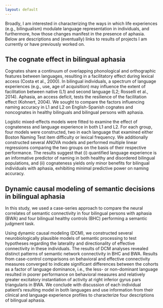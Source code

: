 ```yaml
---
layout: default
---
```

Broadly, I am interested in characterizing the ways in which life experiences (e.g., bilingualism) modulate language representation in individuals, and furthermore, how those changes manifest in the presence of aphasia. Below are descriptions and (eventually) links to results of projects I am currently or have previously worked on.

## The cognate effect in bilingual aphasia
Cognates share a continuum of overlapping phonological and orthographic features between languages, resulting in a facilitatory effect during lexical access (Costa et al., 2000). In bilingual individuals, a spectrum of language experiences (e.g., use, age of acquisition) may influence the extent of facilitation between native (L1) and second language (L2; Rosselli et al., 2014). Aphasia, an access deficit, tests the resilience of the facilitation effect (Kohnert, 2004). We sought to compare the factors influencing naming accuracy in L1 and L2 on English-Spanish cognates and noncognates in healthy bilinguals and bilingual persons with aphasia.

Logistic mixed-effects models were fitted to examine the effect of cognateness and language experience in both L1 and L2. For each group, four models were constructed, two in each language that examined either Boston Naming Test item difficulty or lexical frequency. We additionally constructed several ANOVA models and performed multiple linear regressions comparing the two groups on the basis of their respective performance. The results suggest that (i) quantified language experience is an informative predictor of naming in both healthy and disordered bilingual populations, and (ii) cognateness yields only minor benefits for bilingual individuals with aphasia, exhibiting minimal predictive power on naming accuracy.

## Dynamic causal modeling of semantic decisions in bilingual aphasia
In this study, we used a case-series approach to compare the neural correlates of semantic connectivity in four bilingual persons with aphasia (BWA) and four bilingual healthy controls (BHC) performing a semantic judgment task. 

Using dynamic causal modeling (DCM), we constructed several neurobiologically plausible models of semantic processing to test hypotheses regarding the laterality and directionality of effective connectivity in these individuals. The results of DCM analyses revealed distinct patterns of semantic network connectivity in BHC and BWA. Results from case-control comparisons on behavioral and effective connectivity measures converged to indicate significant differences between the cohorts as a factor of language dominance, i.e., the less- or non-dominant language resulted in poorer performance on behavioral measures and relatively greater excitatory instantiation of activity at right inferior gyrus pars triangularis in BWA. We conclude with discussion of each individual patient’s resulting model in both languages and use information from their clinical and language experience profiles to characterize four descriptions of bilingual aphasia.
